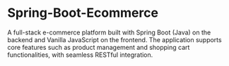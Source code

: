 # Spring-Boot-Ecommerce
A full-stack e-commerce platform built with Spring Boot (Java) on the backend and Vanilla JavaScript on the frontend. The application supports core features such as product management and shopping cart functionalities, with seamless RESTful integration.
